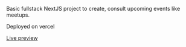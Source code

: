 Basic fullstack NextJS project to create, consult upcoming events like meetups.

Deployed on vercel

<a href="">Live preview</a>